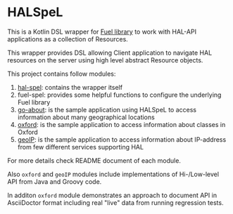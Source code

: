 # HALSpeL

This is a Kotlin DSL wrapper for [Fuel library](https://github.com/kittinunf/fuel) to work with HAL-API applications
as a collection of Resources.

This wrapper provides DSL allowing Client application to navigate HAL resources on the server using high level
abstract Resource objects.

This project contains follow modules:

1. [hal-spel](https://github.com/C06A/HALSpeL/tree/develop/hal-spel): contains the wrapper itself
1. fuel-spel: provides some helpful functions to configure the underlying Fuel library
1. [go-about](https://github.com/C06A/HALSpeL/tree/develop/go-about): is the sample application using HALSpeL
to access information about many geographical locations
1. [oxford](https://github.com/C06A/HALSpeL/tree/develop/oxford): is the sample application
to access information about classes in Oxford
1. [geoIP](https://github.com/C06A/HALSpeL/tree/develop/geoIP): is the sample application
to access information about IP-address from few different services supporting HAL

For more details check README document of each module.

Also `oxford` and `geoIP` modules include implementations of Hi-/Low-level API from Java and Groovy code.

In additon `oxford` module demonstrates an approach to document API in AsciiDoctor format including
real "live" data from running regression tests.
